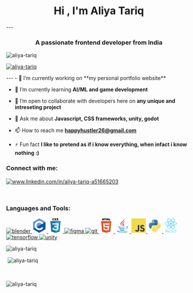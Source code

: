 

<h1 align="center">Hi , I'm Aliya Tariq</h1>
---
<h3 align="center">A passionate frontend developer from India</h3>

<p align="left"> <img src="https://komarev.com/ghpvc/?username=aliya-tariq&label=Profile%20views&color=0e75b6&style=flat" alt="aliya-tariq" /> </p>

<p align="left"> <a href="https://github.com/ryo-ma/github-profile-trophy"><img src="https://github-profile-trophy.vercel.app/?username=aliya-tariq" alt="aliya-tariq" /></a> </p>
---
- 🔭 I’m currently working on **my personal portfolio website**

- 🌱 I’m currently learning **AI/ML and game development**

- 👯 I’m open to collaborate with developers here on **any unique and intreseting project**

- 💬 Ask me about **Javascript, CSS frameworks, unity, godot**

- 📫 How to reach me **happyhustler26@gmail.com**

- ⚡ Fun fact **I like to pretend as if i know everything, when infact i know nothing :)**

<h3 align="left">Connect with me:</h3>
<p align="left">
<a href="https://linkedin.com/in/www.linkedin.com/in/aliya-tariq-a51665203" target="blank"><img align="center" src="https://raw.githubusercontent.com/rahuldkjain/github-profile-readme-generator/master/src/images/icons/Social/linked-in-alt.svg" alt="www.linkedin.com/in/aliya-tariq-a51665203" height="30" width="40" /></a>
</p>
<br>
<h3 align="left">Languages and Tools:</h3>
<p align="left"> <a href="https://www.blender.org/" target="_blank" rel="noreferrer"> <img src="https://download.blender.org/branding/community/blender_community_badge_white.svg" alt="blender" width="40" height="40"/> </a> <a href="https://www.cprogramming.com/" target="_blank" rel="noreferrer"> <img src="https://raw.githubusercontent.com/devicons/devicon/master/icons/c/c-original.svg" alt="c" width="40" height="40"/> </a> <a href="https://www.w3schools.com/css/" target="_blank" rel="noreferrer"> <img src="https://raw.githubusercontent.com/devicons/devicon/master/icons/css3/css3-original-wordmark.svg" alt="css3" width="40" height="40"/> </a> <a href="https://www.figma.com/" target="_blank" rel="noreferrer"> <img src="https://www.vectorlogo.zone/logos/figma/figma-icon.svg" alt="figma" width="40" height="40"/> </a> <a href="https://git-scm.com/" target="_blank" rel="noreferrer"> <img src="https://www.vectorlogo.zone/logos/git-scm/git-scm-icon.svg" alt="git" width="40" height="40"/> </a> <a href="https://www.w3.org/html/" target="_blank" rel="noreferrer"> <img src="https://raw.githubusercontent.com/devicons/devicon/master/icons/html5/html5-original-wordmark.svg" alt="html5" width="40" height="40"/> </a> <a href="https://www.java.com" target="_blank" rel="noreferrer"> <img src="https://raw.githubusercontent.com/devicons/devicon/master/icons/java/java-original.svg" alt="java" width="40" height="40"/> </a> <a href="https://developer.mozilla.org/en-US/docs/Web/JavaScript" target="_blank" rel="noreferrer"> <img src="https://raw.githubusercontent.com/devicons/devicon/master/icons/javascript/javascript-original.svg" alt="javascript" width="40" height="40"/> </a> <a href="https://www.python.org" target="_blank" rel="noreferrer"> <img src="https://raw.githubusercontent.com/devicons/devicon/master/icons/python/python-original.svg" alt="python" width="40" height="40"/> </a> <a href="https://reactjs.org/" target="_blank" rel="noreferrer"> <img src="https://raw.githubusercontent.com/devicons/devicon/master/icons/react/react-original-wordmark.svg" alt="react" width="40" height="40"/> </a> <a href="https://www.tensorflow.org" target="_blank" rel="noreferrer"> <img src="https://www.vectorlogo.zone/logos/tensorflow/tensorflow-icon.svg" alt="tensorflow" width="40" height="40"/> </a> <a href="https://unity.com/" target="_blank" rel="noreferrer"> <img src="https://www.vectorlogo.zone/logos/unity3d/unity3d-icon.svg" alt="unity" width="40" height="40"/> </a> </p>

<p><img align="left" src="https://github-readme-stats.vercel.app/api/top-langs?username=aliya-tariq&show_icons=true&locale=en&layout=compact" alt="aliya-tariq" /></p>
<br>
<p>&nbsp;<img align="center" src="https://github-readme-stats.vercel.app/api?username=aliya-tariq&show_icons=true&locale=en" alt="aliya-tariq" /></p>
<br>
<p><img align="center" src="https://github-readme-streak-stats.herokuapp.com/?user=aliya-tariq&" alt="aliya-tariq" /></p>
